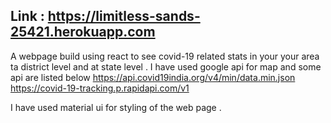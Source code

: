 ## Link : https://limitless-sands-25421.herokuapp.com

A webpage build using react to see covid-19 related stats in your your area ta district level and at state level .
I have used google api for map and some api are listed below
https://api.covid19india.org/v4/min/data.min.json
https://covid-19-tracking.p.rapidapi.com/v1

I have used material ui for styling of the web page .
